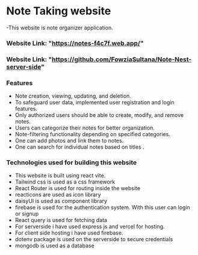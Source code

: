 # Note Taking website

-This website is note organizer application.

### Website Link: "https://notes-f4c7f.web.app/"
### Website Link: "https://github.com/FowziaSultana/Note-Nest-server-side"

### Features

- Note creation, viewing, updating, and deletion.
- To safeguard user data, implemented user registration and login features.
- Only authorized users should be able to create, modify, and remove notes.
- Users can categorize their notes for better organization.
- Note-filtering functionality depending on specified categories.
- One can add photos and link them to notes.
- One can search for individual notes based on titles .

### Technologies used for building this website

- This website is built using react vite.
- Tailwind css is used as a css framework
- React Router is used for routing inside the website
- reacticons are used as icon library
- daisyUI is used as component library
- firebase is used for the authentication system. With this user can login or signup
- React query is used for fetching data
- For serverside i have used express js and vercel for hosting.
- For client side hosting i have used firebase.
- dotenv package is used on the serverside to secure credentials
- mongodb is used as a database
